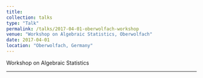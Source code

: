 ```yaml
---
title:
collection: talks
type: "Talk"
permalink: /talks/2017-04-01-oberwolfach-workshop
venue: "Workshop on Algebraic Statistics, Oberwolfach"
date: 2017-04-01
location: "Oberwolfach, Germany"
---
```


Workshop on Algebraic Statistics

---
